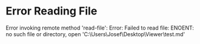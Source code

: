 # Error Reading File

Error invoking remote method 'read-file': Error: Failed to read file: ENOENT: no such file or directory, open 'C:\Users\Josef\Desktop\Viewer\test.md'